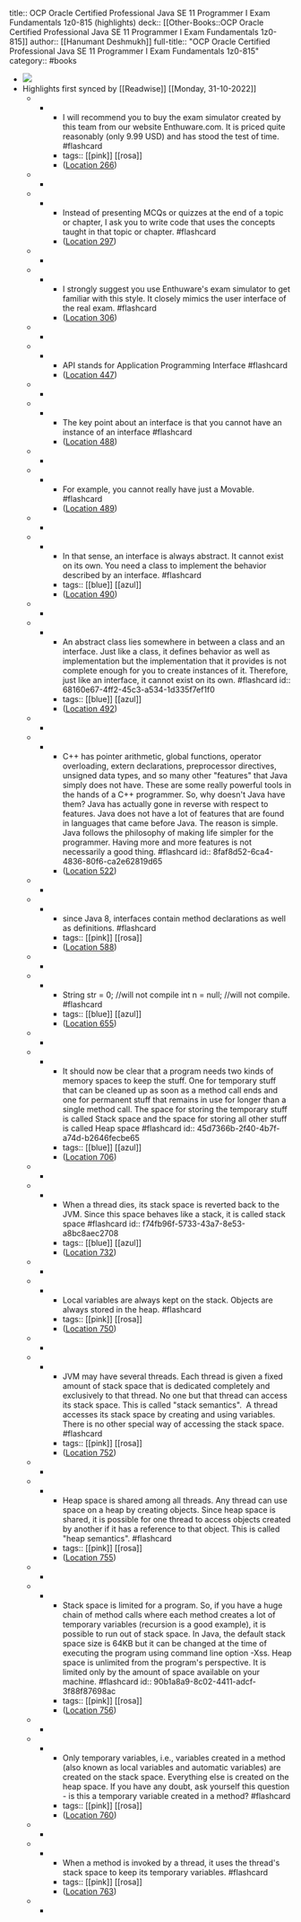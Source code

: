 title:: OCP Oracle Certified Professional Java SE 11 Programmer I Exam Fundamentals 1z0-815 (highlights)
deck:: [[Other-Books::OCP Oracle Certified Professional Java SE 11 Programmer I Exam Fundamentals 1z0-815]]
author:: [[Hanumant Deshmukh]]
full-title:: "OCP Oracle Certified Professional Java SE 11 Programmer I Exam Fundamentals 1z0-815"
category:: #books

- ![](https://images-na.ssl-images-amazon.com/images/I/51hydbMukbL._SL200_.jpg)
- Highlights first synced by [[Readwise]] [[Monday, 31-10-2022]]
	- -
		- I will recommend you to buy the exam simulator created by this team from our website Enthuware.com. It is priced quite reasonably (only 9.99 USD) and has stood the test of time. #flashcard
		- tags:: [[pink]] [[rosa]]
		- ([Location 266](https://readwise.io/to_kindle?action=open&asin=B07VWMD2LB&location=266))
	- -
	- -
		- Instead of presenting MCQs or quizzes at the end of a topic or chapter, I ask you to write code that uses the concepts taught in that topic or chapter. #flashcard
		- ([Location 297](https://readwise.io/to_kindle?action=open&asin=B07VWMD2LB&location=297))
	- -
	- -
		- I strongly suggest you use Enthuware's exam simulator to get familiar with this style. It closely mimics the user interface of the real exam. #flashcard
		- ([Location 306](https://readwise.io/to_kindle?action=open&asin=B07VWMD2LB&location=306))
	- -
	- -
		- API stands for Application Programming Interface #flashcard
		- ([Location 447](https://readwise.io/to_kindle?action=open&asin=B07VWMD2LB&location=447))
	- -
	- -
		- The key point about an interface is that you cannot have an instance of an interface #flashcard
		- ([Location 488](https://readwise.io/to_kindle?action=open&asin=B07VWMD2LB&location=488))
	- -
	- -
		- For example, you cannot really have just a Movable. #flashcard
		- ([Location 489](https://readwise.io/to_kindle?action=open&asin=B07VWMD2LB&location=489))
	- -
	- -
		- In that sense, an interface is always abstract. It cannot exist on its own. You need a class to implement the behavior described by an interface. #flashcard
		- tags:: [[blue]] [[azul]]
		- ([Location 490](https://readwise.io/to_kindle?action=open&asin=B07VWMD2LB&location=490))
	- -
	- -
		- An abstract class lies somewhere in between a class and an interface. Just like a class, it defines behavior as well as implementation but the implementation that it provides is not complete enough for you to create instances of it. Therefore, just like an interface, it cannot exist on its own. #flashcard
		  id:: 68160e67-4ff2-45c3-a534-1d335f7ef1f0
		- tags:: [[blue]] [[azul]]
		- ([Location 492](https://readwise.io/to_kindle?action=open&asin=B07VWMD2LB&location=492))
	- -
	- -
		- C++ has pointer arithmetic, global functions, operator overloading, extern declarations, preprocessor directives, unsigned data types, and so many other "features" that Java simply does not have. These are some really powerful tools in the hands of a C++ programmer. So, why doesn't Java have them? Java has actually gone in reverse with respect to features. Java does not have a lot of features that are found in languages that came before Java. The reason is simple. Java follows the philosophy of making life simpler for the programmer. Having more and more features is not necessarily a good thing. #flashcard
		  id:: 8faf8d52-6ca4-4836-80f6-ca2e62819d65
		- ([Location 522](https://readwise.io/to_kindle?action=open&asin=B07VWMD2LB&location=522))
	- -
	- -
		- since Java 8, interfaces contain method declarations as well as definitions. #flashcard
		- tags:: [[pink]] [[rosa]]
		- ([Location 588](https://readwise.io/to_kindle?action=open&asin=B07VWMD2LB&location=588))
	- -
	- -
		- String str = 0; //will not compile int n = null; //will not compile. #flashcard
		- tags:: [[blue]] [[azul]]
		- ([Location 655](https://readwise.io/to_kindle?action=open&asin=B07VWMD2LB&location=655))
	- -
	- -
		- It should now be clear that a program needs two kinds of memory spaces to keep the stuff. One for temporary stuff that can be cleaned up as soon as a method call ends and one for permanent stuff that remains in use for longer than a single method call. The space for storing the temporary stuff is called Stack space and the space for storing all other stuff is called Heap space #flashcard
		  id:: 45d7366b-2f40-4b7f-a74d-b2646fecbe65
		- tags:: [[blue]] [[azul]]
		- ([Location 706](https://readwise.io/to_kindle?action=open&asin=B07VWMD2LB&location=706))
	- -
	- -
		- When a thread dies, its stack space is reverted back to the JVM. Since this space behaves like a stack, it is called stack space #flashcard
		  id:: f74fb96f-5733-43a7-8e53-a8bc8aec2708
		- tags:: [[blue]] [[azul]]
		- ([Location 732](https://readwise.io/to_kindle?action=open&asin=B07VWMD2LB&location=732))
	- -
	- -
		- Local variables are always kept on the stack. Objects are always stored in the heap. #flashcard
		- tags:: [[pink]] [[rosa]]
		- ([Location 750](https://readwise.io/to_kindle?action=open&asin=B07VWMD2LB&location=750))
	- -
	- -
		- JVM may have several threads. Each thread is given a fixed amount of stack space that is dedicated completely and exclusively to that thread. No one but that thread can access its stack space. This is called "stack semantics".  A thread accesses its stack space by creating and using variables. There is no other special way of accessing the stack space. #flashcard
		- tags:: [[pink]] [[rosa]]
		- ([Location 752](https://readwise.io/to_kindle?action=open&asin=B07VWMD2LB&location=752))
	- -
	- -
		- Heap space is shared among all threads. Any thread can use space on a heap by creating objects. Since heap space is shared, it is possible for one thread to access objects created by another if it has a reference to that object. This is called "heap semantics". #flashcard
		- tags:: [[pink]] [[rosa]]
		- ([Location 755](https://readwise.io/to_kindle?action=open&asin=B07VWMD2LB&location=755))
	- -
	- -
		- Stack space is limited for a program. So, if you have a huge chain of method calls where each method creates a lot of temporary variables (recursion is a good example), it is possible to run out of stack space. In Java, the default stack space size is 64KB but it can be changed at the time of executing the program using command line option -Xss. Heap space is unlimited from the program's perspective. It is limited only by the amount of space available on your machine. #flashcard
		  id:: 90b1a8a9-8c02-4411-adcf-3f88f87698ac
		- tags:: [[pink]] [[rosa]]
		- ([Location 756](https://readwise.io/to_kindle?action=open&asin=B07VWMD2LB&location=756))
	- -
	- -
		- Only temporary variables, i.e., variables created in a method (also known as local variables and automatic variables) are created on the stack space. Everything else is created on the heap space. If you have any doubt, ask yourself this question - is this a temporary variable created in a method? #flashcard
		- tags:: [[pink]] [[rosa]]
		- ([Location 760](https://readwise.io/to_kindle?action=open&asin=B07VWMD2LB&location=760))
	- -
	- -
		- When a method is invoked by a thread, it uses the thread's stack space to keep its temporary variables. #flashcard
		- tags:: [[pink]] [[rosa]]
		- ([Location 763](https://readwise.io/to_kindle?action=open&asin=B07VWMD2LB&location=763))
	- -